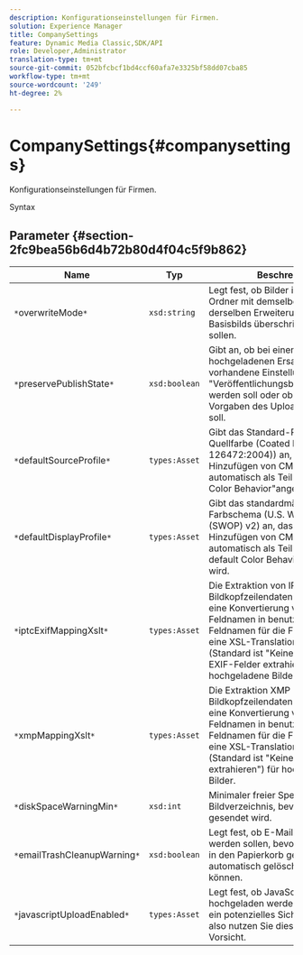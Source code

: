 ```yaml
---
description: Konfigurationseinstellungen für Firmen.
solution: Experience Manager
title: CompanySettings
feature: Dynamic Media Classic,SDK/API
role: Developer,Administrator
translation-type: tm+mt
source-git-commit: 052bfcbcf1bd4ccf60afa7e3325bf58dd07cba85
workflow-type: tm+mt
source-wordcount: '249'
ht-degree: 2%

---
```



# CompanySettings{#companysettings}

Konfigurationseinstellungen für Firmen.

Syntax

## Parameter {#section-2fc9bea56b6d4b72b80d4f04c5f9b862}

| Name | Typ | Beschreibung |
|---|---|---|
| `*`overwriteMode`*` | `xsd:string` | Legt fest, ob Bilder im aktuellen Ordner mit demselben Namen und derselben Erweiterung des Basisbilds überschrieben werden sollen. |
| `*`preservePublishState`*` | `xsd:boolean` | Gibt an, ob bei einem in IPS hochgeladenen Ersatzbild die vorhandene Einstellung &quot;Veröffentlichungsbereit&quot;beibehalten werden soll oder ob es den Vorgaben des Uploads entsprechen soll. |
| `*`defaultSourceProfile`*` | `types:Asset` | Gibt das Standard-Profil für die Quellfarbe (Coated FOGRA27 (ISO 126472:2004)) an, das beim Hinzufügen von CMYK-Bilddateien automatisch als Teil des &quot;Use default Color Behavior&quot;angewendet wird. |
| `*`defaultDisplayProfile`*` | `types:Asset` | Gibt das standardmäßige interne Farbschema (U.S. Web Coated (SWOP) v2) an, das beim Hinzufügen von CMYK-Bilddateien automatisch als Teil des Profils &quot;Use default Color Behavior&quot;angewendet wird. |
| `*`iptcExifMappingXslt`*` | `types:Asset` | Die Extraktion von IPTC- und EXIF-Bildkopfzeilendaten in IPS erfordert eine Konvertierung von internen Feldnamen in benutzerdefinierte Feldnamen für die Firma. Bestimmt eine XSL-Translationstabelle (Standard ist &quot;Keine IPTC- oder EXIF-Felder extrahieren&quot;) für hochgeladene Bilder. |
| `*`xmpMappingXslt`*` | `types:Asset` | Die Extraktion XMP Bildkopfzeilendaten in IPS erfordert eine Konvertierung von internen Feldnamen in benutzerdefinierte Feldnamen für die Firma. Bestimmt eine XSL-Translationstabelle (Standard ist &quot;Keine XMP Felder extrahieren&quot;) für hochgeladene Bilder. |
| `*`diskSpaceWarningMin`*` | `xsd:int` | Minimaler freier Speicherplatz im Bildverzeichnis, bevor eine Warnung gesendet wird. |
| `*`emailTrashCleanupWarning`*` | `xsd:boolean` | Legt fest, ob E-Mails gesendet werden sollen, bevor Elemente, die in den Papierkorb gelegt werden, automatisch gelöscht werden können. |
| `*`javascriptUploadEnabled`*` | `types:Asset` | Legt fest, ob JavaScript-Dateien hochgeladen werden sollen. Dies ist ein potenzielles Sicherheitsrisiko, also nutzen Sie diese Option mit Vorsicht. |

